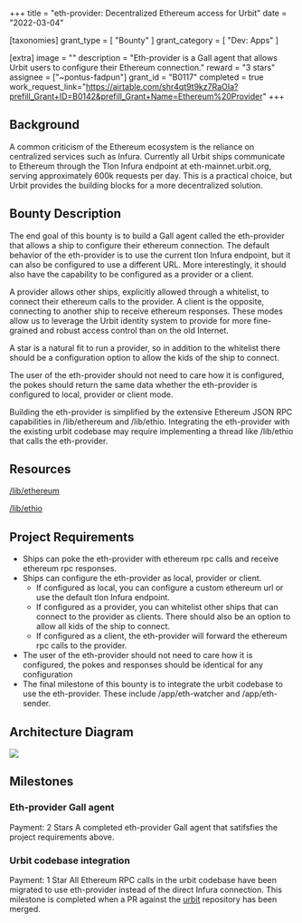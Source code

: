 +++
title = "eth-provider: Decentralized Ethereum access for Urbit"
date = "2022-03-04"

[taxonomies]
grant_type = [ "Bounty" ]
grant_category = [ "Dev: Apps" ]

[extra]
image = ""
description = "Eth-provider is a Gall agent that allows Urbit users to configure their Ethereum connection."
reward = "3 stars"
assignee = ["~pontus-fadpun"]
grant_id = "B0117"
completed = true
work_request_link="https://airtable.com/shr4qt9t9kz7RaOIa?prefill_Grant+ID=B0142&prefill_Grant+Name=Ethereum%20Provider"
+++

## Background

A common criticism of the Ethereum ecosystem is the reliance on centralized services such as Infura. Currently all Urbit ships communicate to Ethereum through the Tlon Infura endpoint at eth-mainnet.urbit.org, serving approximately 600k requests per day. This is a practical choice, but Urbit provides the building blocks for a more decentralized solution.

## Bounty Description

The end goal of this bounty is to build a Gall agent called the eth-provider that allows a ship to configure their ethereum connection. The default behavior of the eth-provider is to use the current tlon Infura endpoint, but it can also be configured to use a different URL. More interestingly, it should also have the capability to be configured as a provider or a client.

A provider allows other ships, explicitly allowed through a whitelist, to connect their ethereum calls to the provider. A client is the opposite, connecting to another ship to receive ethereum responses. These modes allow us to leverage the Urbit identity system to provide for more fine-grained and robust access control than on the old Internet.

A star is a natural fit to run a provider, so in addition to the whitelist there should be a configuration option to allow the kids of the ship to connect.

The user of the eth-provider should not need to care how it is configured, the pokes should return the same data whether the eth-provider is configured to local, provider or client mode.

Building the eth-provider is simplified by the extensive Ethereum JSON RPC capabilities in /lib/ethereum and /lib/ethio. Integrating the eth-provider with the existing urbit codebase may require implementing a thread like /lib/ethio that calls the eth-provider.

## Resources

[/lib/ethereum](https://github.com/urbit/urbit/blob/master/pkg/base-dev/lib/ethereum.hoon)

[/lib/ethio](https://github.com/urbit/urbit/blob/master/pkg/base-dev/lib/ethio.hoon)

## Project Requirements

- Ships can poke the eth-provider with ethereum rpc calls and receive ethereum rpc responses.
- Ships can configure the eth-provider as local, provider or client.
  - If configured as local, you can configure a custom ethereum url or use the default tlon Infura endpoint.
  - If configured as a provider, you can whitelist other ships that can connect to the provider as clients. There should also be an option to allow all kids of the ship to connect.
  - If configured as a client, the eth-provider will forward the ethereum rpc calls to the provider.
- The user of the eth-provider should not need to care how it is configured, the pokes and responses should be identical for any configuration
- The final milestone of this bounty is to integrate the urbit codebase to use the eth-provider. These include /app/eth-watcher and /app/eth-sender.

## Architecture Diagram

![](https://urbit-foundation.s3.us-east-2.amazonaws.com/eth-provider-architecture.svg)

## Milestones

### Eth-provider Gall agent

Payment: 2 Stars
A completed eth-provider Gall agent that satifsfies the project requirements above.

### Urbit codebase integration

Payment: 1 Star
All Ethereum RPC calls in the urbit codebase have been migrated to use eth-provider instead of the direct Infura connection. This milestone is completed when a PR against the [urbit](https://github.com/urbit/urbit) repository has been merged.
